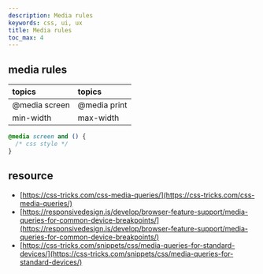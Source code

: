 ```yaml
---
description: Media rules
keywords: css, ui, ux
title: Media rules
toc_max: 4
---
```


## media rules

| topics     | topics     |
| :------------- | :------------- |
| @media screen     | @media print     |
|min-width|max-width|

```css
@media screen and () {
  /* css style */
}
```

## resource

* [https://css-tricks.com/css-media-queries/](https://css-tricks.com/css-media-queries/)
* [https://responsivedesign.is/develop/browser-feature-support/media-queries-for-common-device-breakpoints/](https://responsivedesign.is/develop/browser-feature-support/media-queries-for-common-device-breakpoints/)
* [https://css-tricks.com/snippets/css/media-queries-for-standard-devices/](https://css-tricks.com/snippets/css/media-queries-for-standard-devices/)
